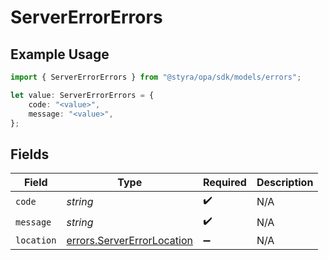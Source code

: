 # ServerErrorErrors

## Example Usage

```typescript
import { ServerErrorErrors } from "@styra/opa/sdk/models/errors";

let value: ServerErrorErrors = {
    code: "<value>",
    message: "<value>",
};
```

## Fields

| Field                                                                           | Type                                                                            | Required                                                                        | Description                                                                     |
| ------------------------------------------------------------------------------- | ------------------------------------------------------------------------------- | ------------------------------------------------------------------------------- | ------------------------------------------------------------------------------- |
| `code`                                                                          | *string*                                                                        | :heavy_check_mark:                                                              | N/A                                                                             |
| `message`                                                                       | *string*                                                                        | :heavy_check_mark:                                                              | N/A                                                                             |
| `location`                                                                      | [errors.ServerErrorLocation](../../../sdk/models/errors/servererrorlocation.md) | :heavy_minus_sign:                                                              | N/A                                                                             |